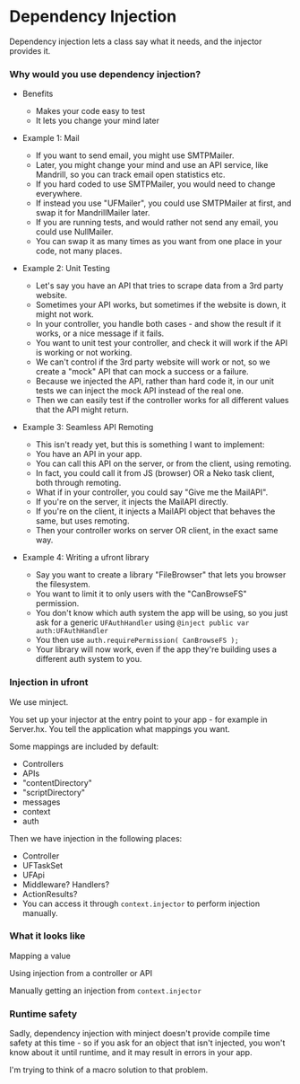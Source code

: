 # Dependency Injection

Dependency injection lets a class say what it needs, and the injector provides it.

### Why would you use dependency injection?

* Benefits

	* Makes your code easy to test
	* It lets you change your mind later

* Example 1: Mail

	* If you want to send email, you might use SMTPMailer.
	* Later, you might change your mind and use an API service, like Mandrill, so you can track email open statistics etc.
	* If you hard coded to use SMTPMailer, you would need to change everywhere.
	* If instead you use "UFMailer", you could use SMTPMailer at first, and swap it for MandrillMailer later.
	* If you are running tests, and would rather not send any email, you could use NullMailer.
	* You can swap it as many times as you want from one place in your code, not many places.

* Example 2: Unit Testing

	* Let's say you have an API that tries to scrape data from a 3rd party website.
	* Sometimes your API works, but sometimes if the website is down, it might not work.
	* In your controller, you handle both cases - and show the result if it works, or a nice message if it fails.
	* You want to unit test your controller, and check it will work if the API is working or not working.
	* We can't control if the 3rd party website will work or not, so we create a "mock" API that can mock a success or a failure.
	* Because we injected the API, rather than hard code it, in our unit tests we can inject the mock API instead of the real one.
	* Then we can easily test if the controller works for all different values that the API might return.

* Example 3: Seamless API Remoting

	* This isn't ready yet, but this is something I want to implement:
	* You have an API in your app.
	* You can call this API on the server, or from the client, using remoting. 
	* In fact, you could call it from JS (browser) OR a Neko task client, both through remoting.
	* What if in your controller, you could say "Give me the MailAPI".
	* If you're on the server, it injects the MailAPI directly.
	* If you're on the client, it injects a MailAPI object that behaves the same, but uses remoting.
	* Then your controller works on server OR client, in the exact same way.

* Example 4: Writing a ufront library

	* Say you want to create a library "FileBrowser" that lets you browser the filesystem.
	* You want to limit it to only users with the "CanBrowseFS" permission.
	* You don't know which auth system the app will be using, so you just ask for a generic `UFAuthHandler` using `@inject public var auth:UFAuthHandler`
	* You then use `auth.requirePermission( CanBrowseFS );`
	* Your library will now work, even if the app they're building uses a different auth system to you.

### Injection in ufront

We use minject.

You set up your injector at the entry point to your app - for example in Server.hx.  You tell the application what mappings you want.

Some mappings are included by default:

* Controllers
* APIs
* "contentDirectory"
* "scriptDirectory"
* messages
* context
* auth

Then we have injection in the following places:

* Controller
* UFTaskSet
* UFApi
* Middleware? Handlers?
* ActionResults?
* You can access it through `context.injector` to perform injection manually.

### What it looks like

Mapping a value

Using injection from a controller or API

Manually getting an injection from `context.injector`

### Runtime safety

Sadly, dependency injection with minject doesn't provide compile time safety at this time - so if you ask for an object that isn't injected, you won't know about it until runtime, and it may result in errors in your app.

I'm trying to think of a macro solution to that problem.